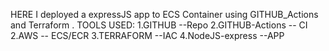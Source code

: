 HERE I deployed a expressJS app to ECS Container using GITHUB_Actions and Terraform .
TOOLS USED:
1.GITHUB --Repo
2.GITHUB-Actions -- CI
2.AWS -- ECS/ECR
3.TERRAFORM --IAC
4.NodeJS-express --APP
